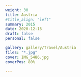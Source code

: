 ```yaml
---
weight: 30
title: Austria
#title_align: "left"
summary: 2015 
date: 2020-12-15
draft: false
personal: false

gallery: gallery/Travel/Austria
files: "*.jpg"
cover: IMG_5486.jpg
coverPos: 80%

---
```

